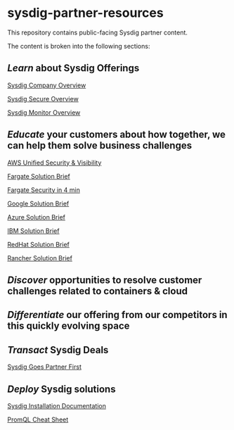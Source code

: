 # sysdig-partner-resources
This repository contains public-facing Sysdig partner content.

The content is broken into the following sections:

## *Learn* about Sysdig Offerings
    
   <a href="https://dig.sysdig.com/c/pf-sysdig-company-brochure?x=hJvo1P">Sysdig Company Overview</a>
   
   <a href="https://dig.sysdig.com/c/pf-sysdig-secure-product-brief?x=hJvo1P">Sysdig Secure Overview</a>
         
   <a href="https://dig.sysdig.com/c/pf-sysdig-monitor-product-brief?x=hJvo1P">Sysdig Monitor Overview</a>
    
   
## *Educate* your customers about how together, we can help them solve business challenges
	
	
   <a href= "https://dig.sysdig.com/c/pf-aws-brief?x=hJvo1P">AWS Unified Security & Visibility</a>

   <a href="https://dig.sysdig.com/c/pf-aws-fargate-solution-brief?x=hJvo1P">Fargate Solution Brief</a>
   
   <a href="https://dig.sysdig.com/c/pf-fargate-scanning-in-under-4-minutes?x=hJvo1P">Fargate Security in 4 min</a>
   
   <a href="https://dig.sysdig.com/c/pf-google-partner-brief?x=hJvo1P">Google Solution Brief</a>
	 
   <a href="https://dig.sysdig.com/c/pf-platform-aks-brief?x=hJvo1P">Azure Solution Brief</a>  
   
   <a href="https://dig.sysdig.com/c/pf-ibm-mcm-brief?x=hJvo1P">IBM Solution Brief</a>
	    
   <a href="https://dig.sysdig.com/c/pf-red-hat-brief?x=hJvo1P">RedHat Solution Brief</a> 
	 
   <a href="https://dig.sysdig.com/c/pf-rancher-solution-brief?x=hJvo1P">Rancher Solution Brief</a>

  
## *Discover* opportunities to resolve customer challenges related to containers & cloud

## *Differentiate* our offering from our competitors in this quickly evolving space
  
## *Transact* Sysdig Deals
    
   <a href="https://sysdig.com/blog/sysdig-goes-channel-first/">Sysdig Goes Partner First</a>
  
## *Deploy* Sysdig solutions

  <a href="https://docs.sysdig.com/en/docs/installation/">Sysdig Installation Documentation</a>
  
  <a href="https://dig.sysdig.com/c/pf-infographic-promql-cheatsheet?x=u_WFRi">PromQL Cheat Sheet</a>
